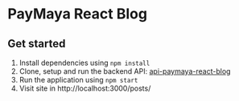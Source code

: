 # PayMaya React Blog

## Get started

1. Install dependencies using `npm install`
2. Clone, setup and run the backend API: [api-paymaya-react-blog](https://github.com/giltroymeren/api-paymaya-react-blog)
3. Run the application using `npm start`
4. Visit site in http://localhost:3000/posts/

